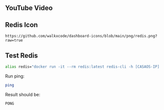 ## YouTube Video

## Redis Icon

```text
https://github.com/walkxcode/dashboard-icons/blob/main/png/redis.png?raw=true
```

## Test Redis

```bash
alias redis="docker run -it --rm redis:latest redis-cli -h [CASAOS-IP] -p 6379 -a password"
```

Run ping:

```bash
ping
```

Result should be:

```bash
PONG
```
